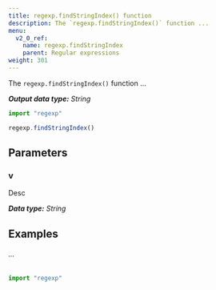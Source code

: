 ```yaml
---
title: regexp.findStringIndex() function
description: The `regexp.findStringIndex()` function ...
menu:
  v2_0_ref:
    name: regexp.findStringIndex
    parent: Regular expressions
weight: 301
---
```


The `regexp.findStringIndex()` function ...

_**Output data type:** String_

```js
import "regexp"

regexp.findStringIndex()
```

## Parameters

### v
Desc

_**Data type:** String_

## Examples

###### ...
```js
import "regexp"

```
